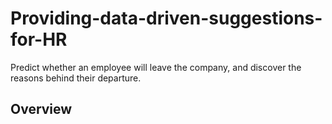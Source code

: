 # **Providing-data-driven-suggestions-for-HR**
Predict whether an employee will leave the company, and discover the reasons behind their departure.

## Overview 
